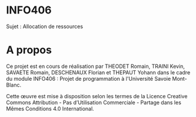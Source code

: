 # INFO406


Sujet : Allocation de ressources 


# A propos

Ce projet est en cours de réalisation par THEODET Romain, TRAINI Kevin, SAVAETE Romain, DESCHENAUX Florian et THEPAUT Yohann dans le cadre du module INFO406 : Projet de programmation à l'Université Savoie Mont-Blanc.

Cette œuvre est mise à disposition selon les termes de la Licence Creative Commons Attribution - Pas d’Utilisation Commerciale - Partage dans les Mêmes Conditions 4.0 International.
